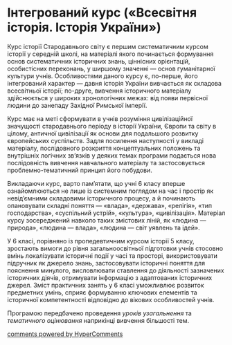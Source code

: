 <div id="hypercomments_widget" class="js-hypercomments-widget invisible"></div>

# Інтегрований курс («Всесвітня історія. Історія України»)

Курс історії Стародавнього світу є першим систематичним курсом історії у середній школі, на матеріалі якого починається формування основ систематичних історичних знань, ціннісних орієнтацій, особистісних переконань, у ширшому значенні — основ гуманітарної культури учнів. Особливостями даного курсу є, по-перше, його інтегрований характер — давня історія України вивчається як складова всесвітньої історії; по-друге, вивчення історичного матеріалу здійснюється у широких хронологічних межах: від появи первісної людини до занепаду Західної Римської імперії.

Курс має на меті сформувати в учнів розуміння цивілізаційної значущості стародавнього періоду в історії України, Європи та світу в цілому, античної цивілізації як основи для подальшого розвитку європейських суспільств. Задля посилення наступності у викладі матеріалу, послідовного розкриття концептуальних положень та внутрішніх логічних зв’язків у деяких темах програми подається нова послідовність вивчення навчального матеріалу та застосовується проблемно-тематичний принцип його побудови.

Викладаючи курс, варто пам’ятати, що учні 6 класу вперше ознайомлюються не лише із системним поглядом на час і простір як невід’ємними складовими історичного процесу, а й починають опановувати складні поняття — «влада», «держава», «релігія», «тип господарства», «суспільний устрій», «культура», «цивілізація». Матеріал курсу зосереджений навколо таких змістових ліній, як «людина — природа», «людина — влада», «людина — світ уявлень та ідей».

У 6 класі, порівняно із пропедевтичним курсом історії 5 класу, зростають вимоги до рівня загальноосвітньої підготовки учнів стосовно вмінь локалізувати історичні події у часі та просторі, використовувати підручник як джерело знань, застосовувати історичні поняття для пояснення минулого, висловлювати ставлення до діяльності зазначених історичних діячів, отримувати інформацію з адаптованих історичних джерел. Зміст практичних занять у 6 класі уможливлює розвиток предметних умінь, сприяє формуванню ключових елементів та історичної компетентності відповідно до вікових особливостей учнів.

Програмою передбачено проведення <i>уроків узагальнення</i> та <i>тематичного оцінювання</i> наприкінці вивчення більшості тем.



<div class="js-hypercomments-container">
<a href="http://hypercomments.com" class="hc-link" title="comments widget">comments powered by HyperComments</a>
</div>